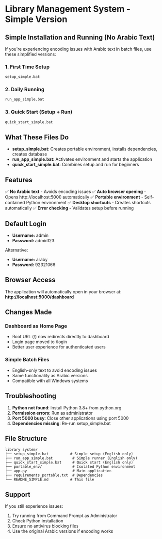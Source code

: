 # Library Management System - Simple Version

## Simple Installation and Running (No Arabic Text)

If you're experiencing encoding issues with Arabic text in batch files, use these simplified versions:

### 1. First Time Setup

```bash
setup_simple.bat
```

### 2. Daily Running

```bash
run_app_simple.bat
```

### 3. Quick Start (Setup + Run)

```bash
quick_start_simple.bat
```

## What These Files Do

- **setup_simple.bat**: Creates portable environment, installs dependencies, creates database
- **run_app_simple.bat**: Activates environment and starts the application
- **quick_start_simple.bat**: Combines setup and run for beginners

## Features

✅ **No Arabic text** - Avoids encoding issues
✅ **Auto browser opening** - Opens http://localhost:5000 automatically
✅ **Portable environment** - Self-contained Python environment
✅ **Desktop shortcuts** - Creates shortcuts automatically
✅ **Error checking** - Validates setup before running

## Default Login

- **Username:** admin
- **Password:** admin123

Alternative:

- **Username:** araby
- **Password:** 92321066

## Browser Access

The application will automatically open in your browser at:
**http://localhost:5000/dashboard**

## Changes Made

### Dashboard as Home Page

- Root URL (/) now redirects directly to dashboard
- Login page moved to /login
- Better user experience for authenticated users

### Simple Batch Files

- English-only text to avoid encoding issues
- Same functionality as Arabic versions
- Compatible with all Windows systems

## Troubleshooting

1. **Python not found**: Install Python 3.8+ from python.org
2. **Permission errors**: Run as administrator
3. **Port 5000 busy**: Close other applications using port 5000
4. **Dependencies missing**: Re-run setup_simple.bat

## File Structure

```
library system/
├── setup_simple.bat          # Simple setup (English only)
├── run_app_simple.bat         # Simple runner (English only)
├── quick_start_simple.bat     # Quick start (English only)
├── portable_env/              # Isolated Python environment
├── app.py                     # Main application
├── requirements_portable.txt  # Dependencies
└── README_SIMPLE.md          # This file
```

## Support

If you still experience issues:

1. Try running from Command Prompt as Administrator
2. Check Python installation
3. Ensure no antivirus blocking files
4. Use the original Arabic versions if encoding works
